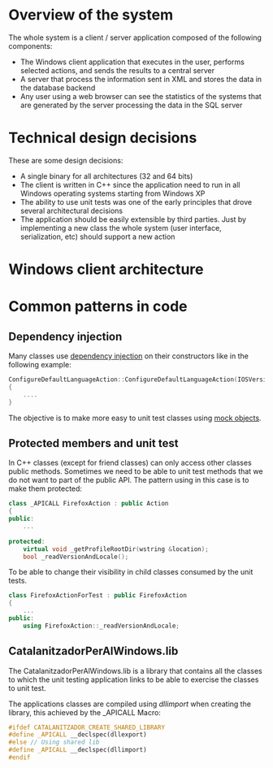 # Overview of the system

The whole system is a client / server application composed of the following components:

- The Windows client application that executes in the user, performs selected actions, and sends the results to a central server
- A server that process the information sent in XML and stores the data in the database backend
- Any user using a web browser can see the statistics of the systems that are generated by the server processing the data in the SQL server

# Technical design decisions

These are some design decisions:

- A single binary for all architectures (32 and 64 bits)
- The client is written in C++ since the application need to run in all Windows operating systems starting from Windows XP
- The ability to use unit tests was one of the early principles that drove several architectural decisions
- The application should be easily extensible by third parties. Just by implementing a new class the whole system (user interface, serialization, etc) should support a new action

# Windows client architecture

# Common patterns in code

## Dependency injection

Many classes use [dependency injection](http://en.wikipedia.org/wiki/Dependency_injection) on their constructors like in the following example:

```cpp
ConfigureDefaultLanguageAction::ConfigureDefaultLanguageAction(IOSVersion* OSVersion, IRegistry* registry, IRunner* runner)
{
    ....
}
```

The objective is to make more easy to unit test classes using [mock objects](http://en.wikipedia.org/wiki/Mock_object).

## Protected members and unit test

In C++ classes (except for friend classes) can only access other classes public methods. Sometimes we need to be able to unit test methods that we do not want to part of the public API. The pattern using in this case is to make them protected:

```cpp
class _APICALL FirefoxAction : public Action
{
public:
    ...
    
protected:
    virtual void _getProfileRootDir(wstring &location);
    bool _readVersionAndLocale();
```

To be able to change their visibility in child classes consumed by the unit tests.

```cpp
class FirefoxActionForTest : public FirefoxAction
{
    ...
public: 
    using FirefoxAction::_readVersionAndLocale;
```

## CatalanitzadorPerAlWindows.lib

The CatalanitzadorPerAlWindows.lib is a library that contains all the classes to which the unit testing application links to be able to exercise the classes to unit test.

The applications classes are compiled using *dllimport* when creating the library, this achieved by the _APICALL Macro:

```cpp
#ifdef CATALANITZADOR_CREATE_SHARED_LIBRARY
#define _APICALL __declspec(dllexport)
#else // Using shared lib
#define _APICALL __declspec(dllimport)
#endif
```